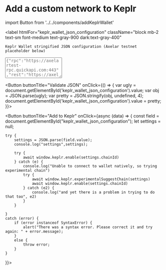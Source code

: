 # Add a custom network to Keplr
import Button from '../../components/addKeplrWallet'

<label 
    htmlFor="keplr_wallet_json_configuration" 
    className="block mb-2 text-sm font-medium text-gray-900 dark:text-gray-400"
>
    Keplr Wallet stringified JSON configuration (Axelar testnet placeholder below)
</label>
<textarea id="keplr_wallet_json_configuration" rows="4" className="block p-2.5 w-full text-sm text-gray-900 bg-gray-50 rounded-lg border border-gray-300 focus:ring-blue-500 focus:border-blue-500 dark:bg-gray-700 dark:border-gray-600 dark:placeholder-gray-400 dark:text-white dark:focus:ring-blue-500 dark:focus:border-blue-500" placeholder='{"rpc":"https://axelartest-rpc.quickapi.com:443","rest":"https://axelartest-lcd.quickapi.com:443","chainId":"axelar-testnet-lisbon-3","chainName":"Axelar","stakeCurrency":{"coinDenom":"AXL","coinMinimalDenom":"uaxl","coinDecimals":6},"bech32Config":{"bech32PrefixAccAddr":"axelar","bech32PrefixAccPub":"axelarpub","bech32PrefixValAddr":"axelarvaloper","bech32PrefixValPub":"axelarvaloperpub","bech32PrefixConsAddr":"axelarvalcons","bech32PrefixConsPub":"axelarvalconspub"},"bip44":{"coinType":118},"currencies":[{"coinDenom":"AXL","coinMinimalDenom":"uaxl","coinDecimals":6}],"feeCurrencies":[{"coinDenom":"AXL","coinMinimalDenom":"uaxl","coinDecimals":6}],"gasPriceStep":{"low":0.05,"average":0.125,"high":0.2},"features":["stargate","no-legacy-stdTx","ibc-transfer"]}'></textarea>

<Button buttonTitle="Validate JSON" onClick={() => {
    var ugly = document.getElementById('keplr_wallet_json_configuration').value;
    var obj = JSON.parse(ugly);
    var pretty = JSON.stringify(obj, undefined, 4);
    document.getElementById('keplr_wallet_json_configuration').value = pretty;
}}></Button>

<Button buttonTitle="Add to Keplr" onClick={async (data) => {
    const field = document.getElementById("keplr_wallet_json_configuration");
    let settings = null;

    try {
        settings = JSON.parse(field.value);
        console.log("settings",settings);

        try {
            await window.keplr.enable(settings.chainId)
        } catch (e) {
            console.log("Unable to connect to wallet natively, so trying experimental chain")
            try {
                await window.keplr.experimentalSuggestChain(settings)
                await window.keplr.enable(settings.chainId)
            } catch (e2) {
                console.log("and yet there is a problem in trying to do that too", e2)
            }
        }

    }
    catch (error) {
        if (error instanceof SyntaxError) {
            alert("There was a syntax error. Please correct it and try again: " + error.message);
        }
        else {
            throw error;
        }
    }
}}></Button>